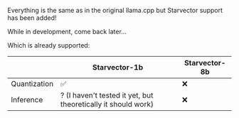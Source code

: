 Everything is the same as in the original llama.cpp but Starvector support has been added!

While in development, come back later... 

Which is already supported:

|  | Starvector-1b          |Starvector-8b           |
| --- | --- | --- |
|  Quantization     | ✅ | ❌ |
|  Inference     | ? (I haven't tested it yet, but theoretically it should work)| ❌ |

